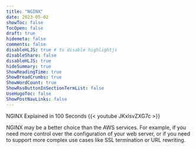 ```yaml
---
title: "NGINX"
date: 2023-05-02
showToc: false
TocOpen: false
draft: true
hidemeta: false
comments: false
disableHLJS: true # to disable highlightjs
disableShare: false
disableHLJS: true
hideSummary: true
ShowReadingTime: true
ShowBreadCrumbs: true
ShowWordCount: true
ShowRssButtonInSectionTermList: false
UseHugoToc: false
ShowPostNavLinks: false
---
```






NGINX Explained in 100 Seconds
{{< youtube JKxlsvZXG7c >}}

NGINX may be a better choice than the AWS services. For example, if you need more control over the configuration of your web server, or if you need to support more complex use cases like SSL termination or URL rewriting.
